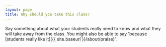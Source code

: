 ```yaml
---
layout: page
title: Why should you take this class?
---
```


Say something about what your students really need to know and what they will take away from the class. You might also be able to say 'because [students really like it]({{ site.baseurl }}/about/praise)'.

